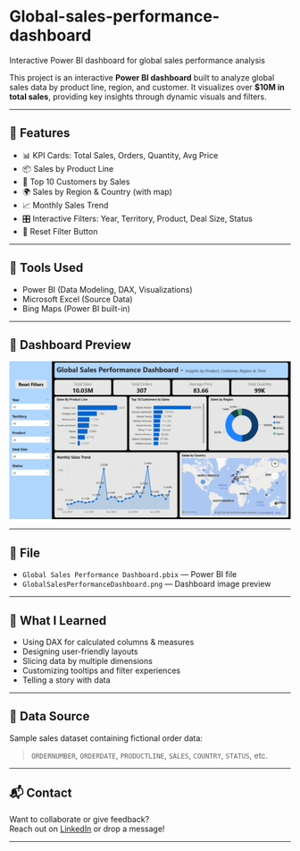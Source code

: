 # Global-sales-performance-dashboard
Interactive Power BI dashboard for global sales performance analysis

This project is an interactive **Power BI dashboard** built to analyze global sales data by product line, region, and customer. It visualizes over **$10M in total sales**, providing key insights through dynamic visuals and filters.

---

## 🚀 Features

- 📊 KPI Cards: Total Sales, Orders, Quantity, Avg Price
- 📦 Sales by Product Line
- 👥 Top 10 Customers by Sales
- 🌍 Sales by Region & Country (with map)
- 📈 Monthly Sales Trend
- 🎛️ Interactive Filters: Year, Territory, Product, Deal Size, Status
- 🔁 Reset Filter Button

---

## 🧰 Tools Used

- Power BI (Data Modeling, DAX, Visualizations)
- Microsoft Excel (Source Data)
- Bing Maps (Power BI built-in)

---

## 📸 Dashboard Preview

![Sales Dashboard Screenshot](GlobalSalesPerformanceDashboard.png)

---

## 📂 File

- `Global Sales Performance Dashboard.pbix` — Power BI file
- `GlobalSalesPerformanceDashboard.png` — Dashboard image preview

---

## 🧠 What I Learned

- Using DAX for calculated columns & measures
- Designing user-friendly layouts
- Slicing data by multiple dimensions
- Customizing tooltips and filter experiences
- Telling a story with data

---

## 🧾 Data Source

Sample sales dataset containing fictional order data:  
> `ORDERNUMBER`, `ORDERDATE`, `PRODUCTLINE`, `SALES`, `COUNTRY`, `STATUS`, etc.

---

## 📬 Contact

Want to collaborate or give feedback?  
Reach out on [LinkedIn](https://www.linkedin.com/in/satya-k-1492b7208/) or drop a message!

---
